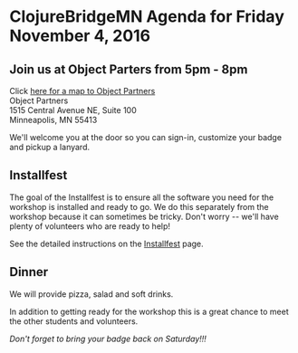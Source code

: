 ClojureBridgeMN Agenda for Friday November 4, 2016
==================================================

## Join us at Object Parters from 5pm - 8pm

Click [here for a map to Object Partners](https://www.google.com/maps/place/Object+Partners,+Inc./@45.00383,-93.246663,15z/data=!4m5!3m4!1s0x0:0x7aa28667aea9f3c2!8m2!3d45.00383!4d-93.246663) <br/>
Object Partners <br/>
1515 Central Avenue NE, Suite 100 <br/>
Minneapolis, MN 55413

We'll welcome you at the door so you can sign-in, customize your
badge and pickup a lanyard.

## Installfest

The goal of the Installfest is to ensure all the software you
need for the workshop is installed and ready to go. We do this
separately from the workshop because it can sometimes be tricky.
Don't worry -- we'll have plenty of volunteers who are ready to help!

See the detailed instructions on the [Installfest](setup.md) page.

## Dinner

We will provide pizza, salad and soft drinks.

In addition to getting ready for the workshop this is
a great chance to meet the other students and volunteers.

*Don't forget to bring your badge back on Saturday!!!*
